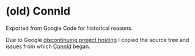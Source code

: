 # (old) ConnId
Exported from Google Code for historical reasons.

Due to Google [discontinuing project hosting](http://google-opensource.blogspot.it/2015/03/farewell-to-google-code.html) I copied the source tree and issues from which [ConnId](http://connid.tirasa.net) began.

